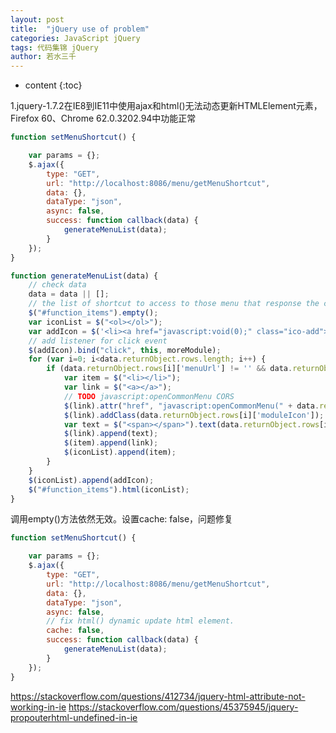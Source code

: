 ```yaml
---
layout: post
title:  "jQuery use of problem"
categories: JavaScript jQuery
tags: 代码集锦 jQuery
author: 若水三千
---
```


* content
{:toc}

1.jquery-1.7.2在IE8到IE11中使用ajax和html()无法动态更新HTMLElement元素，
Firefox 60、Chrome 62.0.3202.94中功能正常
```js
function setMenuShortcut() {

    var params = {};
    $.ajax({
        type: "GET",
        url: "http://localhost:8086/menu/getMenuShortcut",
        data: {},
        dataType: "json",
        async: false,
        success: function callback(data) {
            generateMenuList(data);
        }
    });
}

function generateMenuList(data) {
    // check data
    data = data || [];
    // the list of shortcut to access to those menu that response the click event
    $("#function_items").empty();
    var iconList = $("<ol></ol>");
    var addIcon = $('<li><a href="javascript:void(0);" class="ico-add"></a></li>');
    // add listener for click event
    $(addIcon).bind("click", this, moreModule);
    for (var i=0; i<data.returnObject.rows.length; i++) {
        if (data.returnObject.rows[i]['menuUrl'] != '' && data.returnObject.rows[i]['menuUrl'] != null) {
            var item = $("<li></li>");
            var link = $("<a></a>");
            // TODO javascript:openCommonMenu CORS
            $(link).attr("href", "javascript:openCommonMenu(" + data.returnObject.rows[i]['menuCode'] + ")");
            $(link).addClass(data.returnObject.rows[i]['moduleIcon']);
            var text = $("<span></span>").text(data.returnObject.rows[i]['menuDescription']);
            $(link).append(text);
            $(item).append(link);
            $(iconList).append(item);
        }
    }
    $(iconList).append(addIcon);
    $("#function_items").html(iconList);
}
```
调用empty()方法依然无效。设置cache: false，问题修复
```js
function setMenuShortcut() {

    var params = {};
    $.ajax({
        type: "GET",
        url: "http://localhost:8086/menu/getMenuShortcut",
        data: {},
        dataType: "json",
        async: false,
        // fix html() dynamic update html element.
        cache: false,   
        success: function callback(data) {
            generateMenuList(data);
        }
    });
}
```

https://stackoverflow.com/questions/412734/jquery-html-attribute-not-working-in-ie
https://stackoverflow.com/questions/45375945/jquery-propouterhtml-undefined-in-ie

